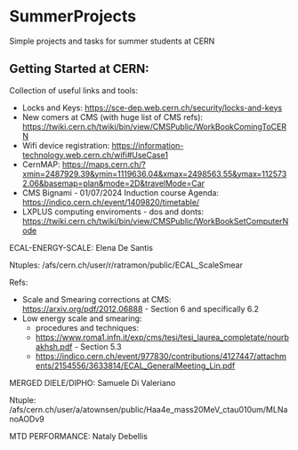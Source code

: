 # SummerProjects
Simple projects and tasks for summer students at CERN

## Getting Started at CERN:

Collection of useful links and tools:
- Locks and Keys: https://sce-dep.web.cern.ch/security/locks-and-keys
- New comers at CMS (with huge list of CMS refs): https://twiki.cern.ch/twiki/bin/view/CMSPublic/WorkBookComingToCERN 
- Wifi device registration: https://information-technology.web.cern.ch/wifi#UseCase1
- CernMAP: https://maps.cern.ch/?xmin=2487929.39&ymin=1119636.04&xmax=2498563.55&ymax=1125732.06&basemap=plan&mode=2D&travelMode=Car
- CMS Bignami - 01/07/2024 Induction course Agenda: https://indico.cern.ch/event/1409820/timetable/
- LXPLUS computing enviroments - dos and donts: https://twiki.cern.ch/twiki/bin/view/CMSPublic/WorkBookSetComputerNode
  

ECAL-ENERGY-SCALE: Elena De Santis

Ntuples: /afs/cern.ch/user/r/ratramon/public/ECAL_ScaleSmear

Refs: 

- Scale and Smearing corrections at CMS: https://arxiv.org/pdf/2012.06888 - Section 6 and specifically 6.2
- Low energy scale and smearing:
    - procedures and techniques:
    -  https://www.roma1.infn.it/exp/cms/tesi/tesi_laurea_completate/nourbakhsh.pdf - Section 5.3
    -  https://indico.cern.ch/event/977830/contributions/4127447/attachments/2154556/3633814/ECAL_GeneralMeeting_Lin.pdf


MERGED DIELE/DIPHO:  Samuele Di Valeriano

Ntuple: /afs/cern.ch/user/a/atownsen/public/Haa4e_mass20MeV_ctau010um/MLNanoAODv9


MTD PERFORMANCE: Nataly Debellis
